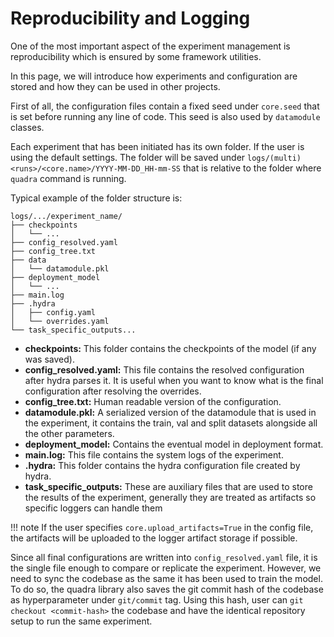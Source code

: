 # Reproducibility and Logging

One of the most important aspect of the experiment management is reproducibility which is ensured by some framework utilities.

In this page, we will introduce how experiments and configuration are stored and how they can be used in other projects. 

First of all, the configuration files contain a fixed seed under `core.seed` that is set before running any line of code. This seed is also used by `datamodule` classes.

Each experiment that has been initiated has its own folder. If the user is using the default settings. The folder will be saved under `logs/(multi)<runs>/<core.name>/YYYY-MM-DD_HH-mm-SS` that is relative to the folder where `quadra` command is running.

Typical example of the folder structure is:

```tree
logs/.../experiment_name/
├── checkpoints
│   └── ...
├── config_resolved.yaml
├── config_tree.txt
├── data
│   └── datamodule.pkl
├── deployment_model
│   └── ...
├── main.log
├── .hydra
│   ├── config.yaml
│   └── overrides.yaml
└── task_specific_outputs...
```

- **checkpoints:** This folder contains the checkpoints of the model (if any was saved).
- **config_resolved.yaml:** This file contains the resolved configuration after hydra parses it. It is useful when you want to know what is the final configuration after resolving the overrides.
- **config_tree.txt:** Human readable version of the configuration.
- **datamodule.pkl:** A serialized version of the datamodule that is used in the experiment, it contains the train, val and split datasets alongside all the other parameters.
- **deployment_model:** Contains the eventual model in deployment format.
- **main.log:** This file contains the system logs of the experiment.
- **.hydra:** This folder contains the hydra configuration file created by hydra.
- **task_specific_outputs:** These are auxiliary files that are used to store the results of the experiment, generally they are treated as artifacts so specific loggers can handle them

!!! note
        If the user specifies `core.upload_artifacts=True` in the config file, the artifacts will be uploaded to the logger artifact storage if possible.

Since all final configurations are written into `config_resolved.yaml` file, it is the single file enough to compare or replicate the experiment. However, we need to sync the codebase as the same it has been used to train the model. To do so, the quadra library also saves the git commit hash of the codebase as hyperparameter under `git/commit` tag. Using this hash, user can `git checkout <commit-hash>` the codebase and have the identical repository setup to run the same experiment.